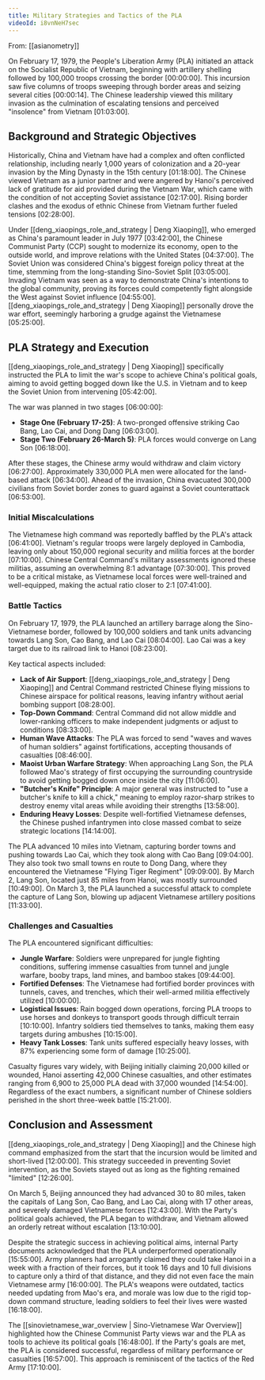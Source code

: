 ```yaml
---
title: Military Strategies and Tactics of the PLA
videoId: i8vnNeH7sec
---
```


From: [[asianometry]] <br/> 

On February 17, 1979, the People's Liberation Army (PLA) initiated an attack on the Socialist Republic of Vietnam, beginning with artillery shelling followed by 100,000 troops crossing the border <a class="yt-timestamp" data-t="00:00:00">[00:00:00]</a>. This incursion saw five columns of troops sweeping through border areas and seizing several cities <a class="yt-timestamp" data-t="00:00:14">[00:00:14]</a>. The Chinese leadership viewed this military invasion as the culmination of escalating tensions and perceived "insolence" from Vietnam <a class="yt-timestamp" data-t="01:03:00">[01:03:00]</a>.

## Background and Strategic Objectives

Historically, China and Vietnam have had a complex and often conflicted relationship, including nearly 1,000 years of colonization and a 20-year invasion by the Ming Dynasty in the 15th century <a class="yt-timestamp" data-t="01:18:00">[01:18:00]</a>. The Chinese viewed Vietnam as a junior partner and were angered by Hanoi's perceived lack of gratitude for aid provided during the Vietnam War, which came with the condition of not accepting Soviet assistance <a class="yt-timestamp" data-t="02:17:00">[02:17:00]</a>. Rising border clashes and the exodus of ethnic Chinese from Vietnam further fueled tensions <a class="yt-timestamp" data-t="02:28:00">[02:28:00]</a>.

Under [[deng_xiaopings_role_and_strategy | Deng Xiaoping]], who emerged as China's paramount leader in July 1977 <a class="yt-timestamp" data-t="03:42:00">[03:42:00]</a>, the Chinese Communist Party (CCP) sought to modernize its economy, open to the outside world, and improve relations with the United States <a class="yt-timestamp" data-t="04:37:00">[04:37:00]</a>. The Soviet Union was considered China's biggest foreign policy threat at the time, stemming from the long-standing Sino-Soviet Split <a class="yt-timestamp" data-t="03:05:00">[03:05:00]</a>. Invading Vietnam was seen as a way to demonstrate China's intentions to the global community, proving its forces could competently fight alongside the West against Soviet influence <a class="yt-timestamp" data-t="04:55:00">[04:55:00]</a>. [[deng_xiaopings_role_and_strategy | Deng Xiaoping]] personally drove the war effort, seemingly harboring a grudge against the Vietnamese <a class="yt-timestamp" data-t="05:25:00">[05:25:00]</a>.

## PLA Strategy and Execution

[[deng_xiaopings_role_and_strategy | Deng Xiaoping]] specifically instructed the PLA to limit the war's scope to achieve China's political goals, aiming to avoid getting bogged down like the U.S. in Vietnam and to keep the Soviet Union from intervening <a class="yt-timestamp" data-t="05:42:00">[05:42:00]</a>.

The war was planned in two stages <a class="yt-timestamp" data-t="06:00:00">[06:00:00]</a>:
*   **Stage One (February 17-25)**: A two-pronged offensive striking Cao Bang, Lao Cai, and Dong Dang <a class="yt-timestamp" data-t="06:03:00">[06:03:00]</a>.
*   **Stage Two (February 26-March 5)**: PLA forces would converge on Lang Son <a class="yt-timestamp" data-t="06:18:00">[06:18:00]</a>.

After these stages, the Chinese army would withdraw and claim victory <a class="yt-timestamp" data-t="06:27:00">[06:27:00]</a>. Approximately 330,000 PLA men were allocated for the land-based attack <a class="yt-timestamp" data-t="06:34:00">[06:34:00]</a>. Ahead of the invasion, China evacuated 300,000 civilians from Soviet border zones to guard against a Soviet counterattack <a class="yt-timestamp" data-t="06:53:00">[06:53:00]</a>.

### Initial Miscalculations
The Vietnamese high command was reportedly baffled by the PLA's attack <a class="yt-timestamp" data-t="06:41:00">[06:41:00]</a>. Vietnam's regular troops were largely deployed in Cambodia, leaving only about 150,000 regional security and militia forces at the border <a class="yt-timestamp" data-t="07:10:00">[07:10:00]</a>. Chinese Central Command's military assessments ignored these militias, assuming an overwhelming 8:1 advantage <a class="yt-timestamp" data-t="07:30:00">[07:30:00]</a>. This proved to be a critical mistake, as Vietnamese local forces were well-trained and well-equipped, making the actual ratio closer to 2:1 <a class="yt-timestamp" data-t="07:41:00">[07:41:00]</a>.

### Battle Tactics
On February 17, 1979, the PLA launched an artillery barrage along the Sino-Vietnamese border, followed by 100,000 soldiers and tank units advancing towards Lang Son, Cao Bang, and Lao Cai <a class="yt-timestamp" data-t="08:04:00">[08:04:00]</a>. Lao Cai was a key target due to its railroad link to Hanoi <a class="yt-timestamp" data-t="08:23:00">[08:23:00]</a>.

Key tactical aspects included:
*   **Lack of Air Support**: [[deng_xiaopings_role_and_strategy | Deng Xiaoping]] and Central Command restricted Chinese flying missions to Chinese airspace for political reasons, leaving infantry without aerial bombing support <a class="yt-timestamp" data-t="08:28:00">[08:28:00]</a>.
*   **Top-Down Command**: Central Command did not allow middle and lower-ranking officers to make independent judgments or adjust to conditions <a class="yt-timestamp" data-t="08:33:00">[08:33:00]</a>.
*   **Human Wave Attacks**: The PLA was forced to send "waves and waves of human soldiers" against fortifications, accepting thousands of casualties <a class="yt-timestamp" data-t="08:46:00">[08:46:00]</a>.
*   **Maoist Urban Warfare Strategy**: When approaching Lang Son, the PLA followed Mao's strategy of first occupying the surrounding countryside to avoid getting bogged down once inside the city <a class="yt-timestamp" data-t="11:06:00">[11:06:00]</a>.
*   **"Butcher's Knife" Principle**: A major general was instructed to "use a butcher's knife to kill a chick," meaning to employ razor-sharp strikes to destroy enemy vital areas while avoiding their strengths <a class="yt-timestamp" data-t="13:58:00">[13:58:00]</a>.
*   **Enduring Heavy Losses**: Despite well-fortified Vietnamese defenses, the Chinese pushed infantrymen into close massed combat to seize strategic locations <a class="yt-timestamp" data-t="14:14:00">[14:14:00]</a>.

The PLA advanced 10 miles into Vietnam, capturing border towns and pushing towards Lao Cai, which they took along with Cao Bang <a class="yt-timestamp" data-t="09:04:00">[09:04:00]</a>. They also took two small towns en route to Dong Dang, where they encountered the Vietnamese "Flying Tiger Regiment" <a class="yt-timestamp" data-t="09:09:00">[09:09:00]</a>. By March 2, Lang Son, located just 85 miles from Hanoi, was mostly surrounded <a class="yt-timestamp" data-t="10:49:00">[10:49:00]</a>. On March 3, the PLA launched a successful attack to complete the capture of Lang Son, blowing up adjacent Vietnamese artillery positions <a class="yt-timestamp" data-t="11:33:00">[11:33:00]</a>.

### Challenges and Casualties
The PLA encountered significant difficulties:
*   **Jungle Warfare**: Soldiers were unprepared for jungle fighting conditions, suffering immense casualties from tunnel and jungle warfare, booby traps, land mines, and bamboo stakes <a class="yt-timestamp" data-t="09:44:00">[09:44:00]</a>.
*   **Fortified Defenses**: The Vietnamese had fortified border provinces with tunnels, caves, and trenches, which their well-armed militia effectively utilized <a class="yt-timestamp" data-t="10:00:00">[10:00:00]</a>.
*   **Logistical Issues**: Rain bogged down operations, forcing PLA troops to use horses and donkeys to transport goods through difficult terrain <a class="yt-timestamp" data-t="10:10:00">[10:10:00]</a>. Infantry soldiers tied themselves to tanks, making them easy targets during ambushes <a class="yt-timestamp" data-t="10:15:00">[10:15:00]</a>.
*   **Heavy Tank Losses**: Tank units suffered especially heavy losses, with 87% experiencing some form of damage <a class="yt-timestamp" data-t="10:25:00">[10:25:00]</a>.

Casualty figures vary widely, with Beijing initially claiming 20,000 killed or wounded, Hanoi asserting 42,000 Chinese casualties, and other estimates ranging from 6,900 to 25,000 PLA dead with 37,000 wounded <a class="yt-timestamp" data-t="14:54:00">[14:54:00]</a>. Regardless of the exact numbers, a significant number of Chinese soldiers perished in the short three-week battle <a class="yt-timestamp" data-t="15:21:00">[15:21:00]</a>.

## Conclusion and Assessment

[[deng_xiaopings_role_and_strategy | Deng Xiaoping]] and the Chinese high command emphasized from the start that the incursion would be limited and short-lived <a class="yt-timestamp" data-t="12:00:00">[12:00:00]</a>. This strategy succeeded in preventing Soviet intervention, as the Soviets stayed out as long as the fighting remained "limited" <a class="yt-timestamp" data-t="12:26:00">[12:26:00]</a>.

On March 5, Beijing announced they had advanced 30 to 80 miles, taken the capitals of Lang Son, Cao Bang, and Lao Cai, along with 17 other areas, and severely damaged Vietnamese forces <a class="yt-timestamp" data-t="12:43:00">[12:43:00]</a>. With the Party's political goals achieved, the PLA began to withdraw, and Vietnam allowed an orderly retreat without escalation <a class="yt-timestamp" data-t="13:10:00">[13:10:00]</a>.

Despite the strategic success in achieving political aims, internal Party documents acknowledged that the PLA underperformed operationally <a class="yt-timestamp" data-t="15:55:00">[15:55:00]</a>. Army planners had arrogantly claimed they could take Hanoi in a week with a fraction of their forces, but it took 16 days and 10 full divisions to capture only a third of that distance, and they did not even face the main Vietnamese army <a class="yt-timestamp" data-t="16:00:00">[16:00:00]</a>. The PLA's weapons were outdated, tactics needed updating from Mao's era, and morale was low due to the rigid top-down command structure, leading soldiers to feel their lives were wasted <a class="yt-timestamp" data-t="16:18:00">[16:18:00]</a>.

The [[sinovietnamese_war_overview | Sino-Vietnamese War Overview]] highlighted how the Chinese Communist Party views war and the PLA as tools to achieve its political goals <a class="yt-timestamp" data-t="16:48:00">[16:48:00]</a>. If the Party's goals are met, the PLA is considered successful, regardless of military performance or casualties <a class="yt-timestamp" data-t="16:57:00">[16:57:00]</a>. This approach is reminiscent of the tactics of the Red Army <a class="yt-timestamp" data-t="17:10:00">[17:10:00]</a>.